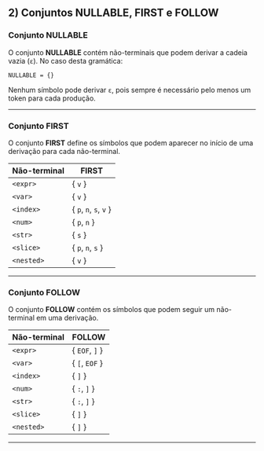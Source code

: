 ## 2) **Conjuntos NULLABLE, FIRST e FOLLOW**

### **Conjunto NULLABLE**

O conjunto **NULLABLE** contém não-terminais que podem derivar a cadeia vazia (`ε`). No caso desta gramática:

```plaintext
NULLABLE = {}
```

Nenhum símbolo pode derivar `ε`, pois sempre é necessário pelo menos um token para cada produção.

---

### **Conjunto FIRST**

O conjunto **FIRST** define os símbolos que podem aparecer no início de uma derivação para cada não-terminal.

| Não-terminal | FIRST                   |
|--------------|-------------------------|
| `<expr>`     | { `v` }                |
| `<var>`      | { `v` }                |
| `<index>`    | { `p`, `n`, `s`, `v` } |
| `<num>`      | { `p`, `n` }           |
| `<str>`      | { `s` }                |
| `<slice>`    | { `p`, `n`, `s` }      |
| `<nested>`   | { `v` }                |

---

### **Conjunto FOLLOW**

O conjunto **FOLLOW** contém os símbolos que podem seguir um não-terminal em uma derivação.

| Não-terminal | FOLLOW          |
|--------------|-----------------|
| `<expr>`     | { `EOF`, `]` } |
| `<var>`      | { `[`, `EOF` } |
| `<index>`    | { `]` }         |
| `<num>`      | { `:`, `]` }    |
| `<str>`      | { `:`, `]` }    |
| `<slice>`    | { `]` }         |
| `<nested>`   | { `]` }         |

---